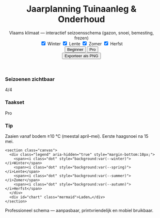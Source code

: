 #   
<!DOCTYPE html>  
<html lang="nl">  
<head>  
  <meta charset="utf-8" />  
  <meta name="viewport" content="width=device-width, initial-scale=1" />  
  <title>Jaarplanning Tuinaanleg & Onderhoud — Interactieve Tijdlijn</title>  
  <link rel="preconnect" href="https://cdn.jsdelivr.net" crossorigin>  
  <link rel="preconnect" href="https://unpkg.com" crossorigin>  
  <link rel="stylesheet" href="style.css" />  
</head>  
<body>  
  <header>  
    <div class="title">  
      <h1>Jaarplanning Tuinaanleg & Onderhoud</h1>  
      <div class="subtitle">Vlaams klimaat — interactief seizoensschema (gazon, snoei, bemesting, frezen)</div>  
    </div>  
    <div class="toolbar">  
      <div class="group" role="group" aria-label="Seizoenen">  
        <label class="chk" data-szn="winter"><input type="checkbox" id="szn-winter" checked> Winter</label>  
        <label class="chk" data-szn="spring"><input type="checkbox" id="szn-spring" checked> Lente</label>  
        <label class="chk" data-szn="summer"><input type="checkbox" id="szn-summer" checked> Zomer</label>  
        <label class="chk" data-szn="autumn"><input type="checkbox" id="szn-autumn" checked> Herfst</label>  
      </div>  
      <div class="group" role="group" aria-label="Detailniveau">  
        <button id="btnBeginner" class="ghost" title="Compacte basis taken">Beginner</button>  
        <button id="btnPro" title="Uitgebreide taken en mijlpalen">Pro</button>  
      </div>  
      <div class="group" role="group" aria-label="Exporteren">  
        <button id="btnPNG" class="ghost">Exporteer als PNG</button>  
      </div>  
    </div>  
  </header>  
  
  <main>  
    <section class="kpi">  
      <div class="card">  
        <h3>Seizoenen zichtbaar</h3>  
        <div class="small"><span id="kpiSeasons">4/4</span></div>  
      </div>  
      <div class="card">  
        <h3>Taakset</h3>  
        <div class="small"><span id="kpiMode">Pro</span></div>  
      </div>  
      <div class="card">  
        <h3>Tip</h3>  
        <div class="small tip">Zaaien vanaf bodem ≥10&nbsp;°C (meestal april–mei). Eerste haagsnoei na 15 mei.</div>  
      </div>  
    </section>  
  
    <section class="canvas">  
      <div class="legend" aria-hidden="true" style="margin-bottom:10px;">  
        <span><i class="dot" style="background:var(--winter)"></i>Winter</span>  
        <span><i class="dot" style="background:var(--spring)"></i>Lente</span>  
        <span><i class="dot" style="background:var(--summer)"></i>Zomer</span>  
        <span><i class="dot" style="background:var(--autumn)"></i>Herfst</span>  
      </div>  
      <div id="chart" class="mermaid">Laden…</div>  
    </section>  
  </main>  
  
  <footer>  
    <div>Professioneel schema — aanpasbaar, printvriendelijk en mobiel bruikbaar.</div>  
  </footer>  
  
  <!-- Mermaid (CDN) -->  
  <script src="https://cdn.jsdelivr.net/npm/mermaid@10/dist/mermaid.min.js"></script>  
  <!-- App logic -->  
  <script src="app.js"></script>  
</body>  
</html>  

